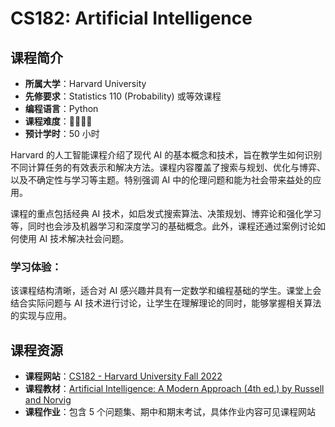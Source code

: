 # CS182: Artificial Intelligence

## 课程简介

-   **所属大学**：Harvard University
-   **先修要求**：Statistics 110 (Probability) 或等效课程
-   **编程语言**：Python
-   **课程难度**：🌟🌟🌟🌟
-   **预计学时**：50 小时

Harvard 的人工智能课程介绍了现代 AI 的基本概念和技术，旨在教学生如何识别不同计算任务的有效表示和解决方法。课程内容覆盖了搜索与规划、优化与博弈、以及不确定性与学习等主题。特别强调 AI 中的伦理问题和能为社会带来益处的应用。

课程的重点包括经典 AI 技术，如启发式搜索算法、决策规划、博弈论和强化学习等，同时也会涉及机器学习和深度学习的基础概念。此外，课程还通过案例讨论如何使用 AI 技术解决社会问题。

### 学习体验：

该课程结构清晰，适合对 AI 感兴趣并具有一定数学和编程基础的学生。课堂上会结合实际问题与 AI 技术进行讨论，让学生在理解理论的同时，能够掌握相关算法的实现与应用。

## 课程资源

-   **课程网站**：[CS182 - Harvard University Fall 2022](https://sites.google.com/view/cs182-f22)
-   **课程教材**：[Artificial Intelligence: A Modern Approach (4th ed.) by Russell and Norvig](https://www.pearson.com/store/p/artificial-intelligence/P100000204484)
-   **课程作业**：包含 5 个问题集、期中和期末考试，具体作业内容可见课程网站
